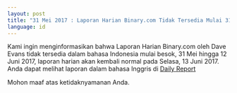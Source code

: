 ```yaml
---
layout: post
title: "31 Mei 2017 : Laporan Harian Binary.com Tidak Tersedia Mulai 31 Mei hingga 12 Juni 2017"
language: id
---
```

Kami ingin menginformasikan bahwa Laporan Harian Binary.com oleh Dave Evans tidak tersedia dalam bahasa Indonesia mulai besok, 31 Mei hingga 12 Juni 2017, laporan harian akan kembali normal pada Selasa, 13 Juni 2017. Anda dapat melihat laporan dalam bahasa Inggris di <a href="https://academy.binary.com/en/daily-report/">Daily Report</a>

Mohon maaf atas ketidaknyamanan Anda.